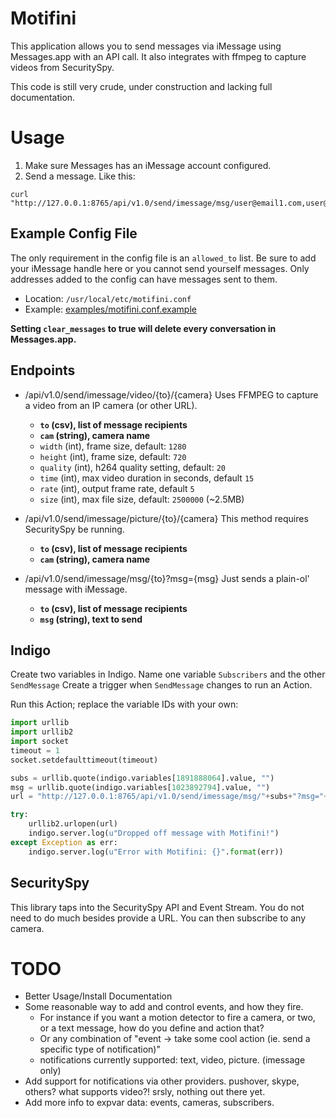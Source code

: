 # Motifini

This application allows you to send messages via iMessage using Messages.app with
an API call. It also integrates with ffmpeg to capture videos from SecuritySpy.

This code is still very crude, under construction and lacking full documentation.

# Usage

1.  Make sure Messages has an iMessage account configured.
1.  Send a message. Like this:
```shell
curl "http://127.0.0.1:8765/api/v1.0/send/imessage/msg/user@email1.com,user@email2.com&msg=Office%20Window%20Closed"
```

## Example Config File

The only requirement in the config file is an `allowed_to` list. Be sure to add
your iMessage handle here or you cannot send yourself messages. Only addresses
added to the config can have messages sent to them.

-   Location: `/usr/local/etc/motifini.conf`
-   Example: [examples/motifini.conf.example](examples/motifini.conf.example)

**Setting `clear_messages` to true will delete every conversation in Messages.app.**

## Endpoints

-   /api/v1.0/send/imessage/video/{to}/{camera}
Uses FFMPEG to capture a video from an IP camera (or other URL).
    - **`to` (csv), list of message recipients**
    - **`cam` (string), camera name**
    - `width` (int), frame size, default: `1280`
    - `height` (int), frame size, default: `720`
    - `quality` (int), h264 quality setting, default: `20`
    - `time` (int), max video duration in seconds, default `15`
    - `rate` (int), output frame rate, default `5`
    - `size` (int), max file size, default: `2500000` (~2.5MB)

-   /api/v1.0/send/imessage/picture/{to}/{camera}
This method requires SecuritySpy be running.
    - **`to` (csv), list of message recipients**
    - **`cam` (string), camera name**

-   /api/v1.0/send/imessage/msg/{to}?msg={msg}
Just sends a plain-ol' message with iMessage.
    - **`to` (csv), list of message recipients**
    - **`msg` (string), text to send**

## Indigo

Create two variables in Indigo.
Name one variable `Subscribers` and the other `SendMessage`
Create a trigger when `SendMessage` changes to run an Action.

Run this Action; replace the variable IDs with your own:
```python
import urllib
import urllib2
import socket
timeout = 1
socket.setdefaulttimeout(timeout)

subs = urllib.quote(indigo.variables[1891888064].value, "")
msg = urllib.quote(indigo.variables[1023892794].value, "")
url = "http://127.0.0.1:8765/api/v1.0/send/imessage/msg/"+subs+"?msg="+msg

try:
    urllib2.urlopen(url)
    indigo.server.log(u"Dropped off message with Motifini!")
except Exception as err:
    indigo.server.log(u"Error with Motifini: {}".format(err))

```

## SecuritySpy

This library taps into the SecuritySpy API and Event Stream. You do not need to do
much besides provide a URL. You can then subscribe to any camera.

# TODO

-   Better Usage/Install Documentation
-   Some reasonable way to add and control events, and how they fire.
    -   For instance if you want a motion detector to fire a camera, or two, or a text message, how do you define and action that?
    -   Or any combination of "event -> take some cool action (ie. send a specific type of notification)"
    -   notifications currently supported: text, video, picture. (imessage only)
-   Add support for notifications via other providers. pushover, skype, others? what supports video?! srsly, nothing out there yet.
-   Add more info to expvar data: events, cameras, subscribers.
